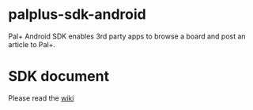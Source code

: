 # palplus-sdk-android

Pal+ Android SDK enables 3rd party apps to browse a board and post an article to Pal+. 

# SDK document

Please read the [wiki](https://github.com/palplus-api/palplus-sdk-android/wiki)
